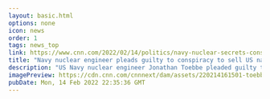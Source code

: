 ```yaml
---
layout: basic.html
options: none
icon: news
order: 1
tags: news_top
link: https://www.cnn.com/2022/02/14/politics/navy-nuclear-secrets-conspiracy/index.html
title: "Navy nuclear engineer pleads guilty to conspiracy to sell US naval secrets to foreign country"
description: "US Navy nuclear engineer Jonathan Toebbe pleaded guilty to one felony count in federal court Monday afternoon, four months after he and his wife were arrested and charged with trying to sell classified information about nuclear submarines to a foreign country in exchange for millions of dollars of cryptocurrency. "
imagePreview: https://cdn.cnn.com/cnnnext/dam/assets/220214161501-toebbe-booking-photos-split-video-synd-2.jpg
pubDate: Mon, 14 Feb 2022 22:35:36 GMT
---
```

